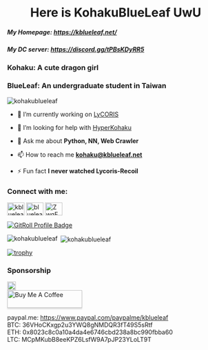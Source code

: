 <h1 align="center">Here is KohakuBlueLeaf UwU</h1>

##### My Homepage: https://kblueleaf.net/
##### My DC server: https://discord.gg/tPBsKDyRR5

### Kohaku: A cute dragon girl
### BlueLeaf: An undergraduate student in Taiwan

<p align="left"> <img src="https://komarev.com/ghpvc/?username=kohakublueleaf&label=Profile%20views&color=0e75b6&style=flat" alt="kohakublueleaf" /> </p>

- 🔭 I’m currently working on [LyCORIS](https://github.com/KohakuBlueleaf/LyCORIS)

- 🤝 I’m looking for help with [HyperKohaku](https://github.com/KohakuBlueleaf/HyperKohaku)

- 💬 Ask me about **Python, NN, Web Crawler**

- 📫 How to reach me **kohaku@kblueleaf.net**

- ⚡ Fun fact **I never watched Lycoris-Recoil**

<h3 align="left">Connect with me:</h3>
<p align="left">
<a href="https://twitter.com/kblueleaf" target="blank"><img align="center" src="https://raw.githubusercontent.com/rahuldkjain/github-profile-readme-generator/master/src/images/icons/Social/twitter.svg" alt="kblueleaf" height="30" width="40" /></a>
<a href="https://www.leetcode.com/blueleaf" target="blank"><img align="center" src="https://raw.githubusercontent.com/rahuldkjain/github-profile-readme-generator/master/src/images/icons/Social/leet-code.svg" alt="blueleaf" height="30" width="40" /></a>
<a href="https://discord.gg/ZwgFFT4bSy" target="blank"><img align="center" src="https://raw.githubusercontent.com/rahuldkjain/github-profile-readme-generator/master/src/images/icons/Social/discord.svg" alt="ZwgFFT4bSy" height="30" width="40" /></a>
</p>

<a href="https://gitroll.io/profile/uUz3o1PeEZsTifiu6zDPICXT9b8b2" target="_blank"><img src="https://gitroll.io/api/badges/profiles/v1/uUz3o1PeEZsTifiu6zDPICXT9b8b2?v=1" alt="GitRoll Profile Badge"/></a>

<p><img align="left" src="https://github-readme-stats.vercel.app/api/top-langs?username=kohakublueleaf&show_icons=true&locale=en&layout=compact" alt="kohakublueleaf" /></a></p>

<p>&nbsp;<img align="center" src="https://github-readme-stats.vercel.app/api?username=kohakublueleaf&show_icons=true&locale=en" alt="kohakublueleaf" /></p>

[![trophy](https://github-profile-trophy.vercel.app/?username=KohakuBlueleaf&theme=onedark)](https://github.com/ryo-ma/github-profile-trophy)

### Sponsorship

<div style="display: flex; flex-direction: column;">
  <img src="https://github.com/KohakuBlueleaf/KohakuBlueleaf/assets/59680068/3ce145c3-0507-448f-af6a-4476b2167e02" width="20%" />
  <a href="https://www.buymeacoffee.com/kblueleaf" target="_blank"><img src="https://www.buymeacoffee.com/assets/img/custom_images/orange_img.png" alt="Buy Me A Coffee" style="height: 41px !important;width: 174px !important;box-shadow: 0px 3px 2px 0px rgba(190, 190, 190, 0.5) !important;-webkit-box-shadow: 0px 3px 2px 0px rgba(190, 190, 190, 0.5) !important;" ></a>
</div>

paypal.me: https://www.paypal.com/paypalme/kblueleaf<br>
BTC: 36VHoCKxgp2u3YWQ8gNMDQR3fT49S5sRtf<br>
ETH: 0x8023c8c0a10a4da4e6746cbd238a8bc990fbba60<br>
LTC: MCpMKubB8eeKPZ6LsfW9A7pJP23YLoLT9T
